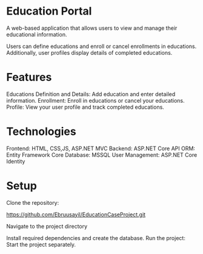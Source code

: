 # Education Portal
A web-based application that allows users to view and manage their educational information.

Users can define educations and enroll or cancel enrollments in educations. Additionally, user profiles display details of completed educations.

# Features
Educations Definition and Details: Add education and enter detailed information.
Enrollment: Enroll in educations or cancel your educations.
Profile: View your user profile and track completed educations.
# Technologies
Frontend: HTML, CSS,JS, ASP.NET MVC
Backend: ASP.NET Core API
ORM: Entity Framework Core
Database: MSSQL 
User Management: ASP.NET Core Identity

# Setup
Clone the repository:

https://github.com/Ebruusayil/EducationCaseProject.git

Navigate to the project directory

Install required dependencies and create the database.
Run the project: Start the project separately. 

